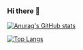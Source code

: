### Hi there 👋

<!--
**david8gutti/david8gutti** is a ✨ _special_ ✨ repository because its `README.md` (this file) appears on your GitHub profile.

Here are some ideas to get you started:

- 🔭 I’m currently working on ...
- 🌱 I’m currently learning ...
- 👯 I’m looking to collaborate on ...
- 🤔 I’m looking for help with ...
- 💬 Ask me about ...
- 📫 How to reach me: ...
- 😄 Pronouns: ...
- ⚡ Fun fact: ...
-->

[![Anurag's GitHub stats](https://github-readme-stats.vercel.app/api?username=david8gutti)](https://github.com/anuraghazra/github-readme-stats)

[![Top Langs](https://github-readme-stats.vercel.app/api/top-langs/?username=david8gutti)](https://github.com/anuraghazra/github-readme-stats)

